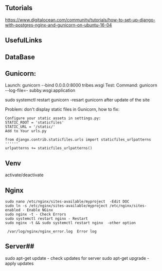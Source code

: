 ## Tutorials ##
https://www.digitalocean.com/community/tutorials/how-to-set-up-django-with-postgres-nginx-and-gunicorn-on-ubuntu-16-04

## UsefulLinks ##

## DataBase ##

## Gunicorn: ##
Launch: gunicorn --bind 0.0.0.0:8000 tribes.wsgi
Test: Command: gunicorn --log-file=- subby.wsgi:application

sudo systemctl restart gunicorn -resart gunicorn after update of the site

Problem: don't display static files in Gunicorn, how to fix: 
```pip install dj-static
Configure your static assets in settings.py:
STATIC_ROOT = 'staticfiles'
STATIC_URL = '/static/'
Add to Your urls.py

from django.contrib.staticfiles.urls import staticfiles_urlpatterns
''''''
urlpatterns += staticfiles_urlpatterns()
```
## Venv ##
activate/deactivate

## Nginx ##
```
sudo nano /etc/nginx/sites-available/myproject  -Edit DOC
sudo ln -s /etc/nginx/sites-available/myproject /etc/nginx/sites-enabled - Enable NGinx
sudo nginx -t - Check Errors
sudo systemctl restart nginx - Restart
sudo nginx -t && sudo systemctl restart nginx  -other option

 /var/log/nginx/nginx_error.log  Error log
```
## Server##
sudo apt-get update - сheck updates for server
sudo apt-get upgrade - apply updates

